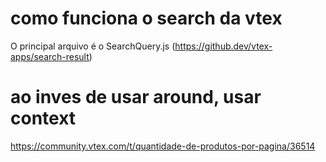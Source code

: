 # como funciona o search da vtex
O principal arquivo é o SearchQuery.js (https://github.dev/vtex-apps/search-result)

# ao inves de usar around, usar context
https://community.vtex.com/t/quantidade-de-produtos-por-pagina/36514